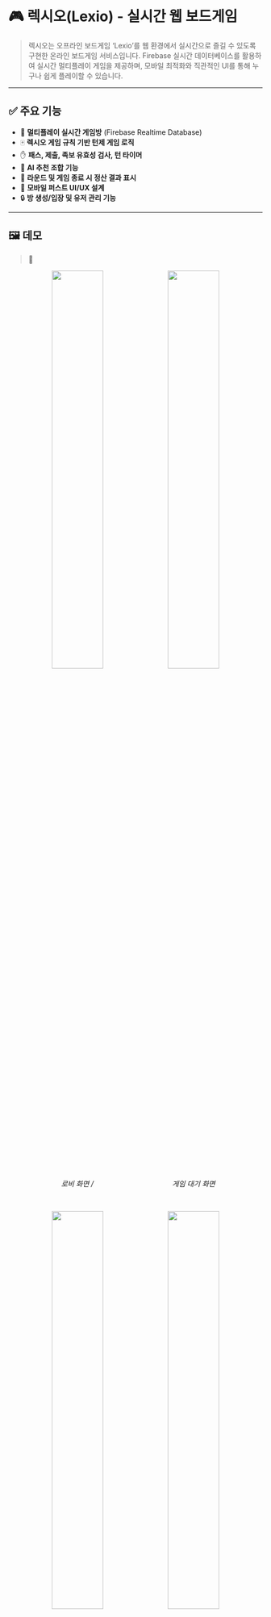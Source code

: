 # 🎮 렉시오(Lexio) - 실시간 웹 보드게임

> 렉시오는 오프라인 보드게임 ‘Lexio’를 웹 환경에서 실시간으로 즐길 수 있도록 구현한 온라인 보드게임 서비스입니다. Firebase 실시간 데이터베이스를 활용하여 실시간 멀티플레이 게임을 제공하며, 모바일 최적화와 직관적인 UI를 통해 누구나 쉽게 플레이할 수 있습니다.

---

## ✅ 주요 기능

- 👥 **멀티플레이 실시간 게임방** (Firebase Realtime Database)
- 🀄 **렉시오 게임 규칙 기반 턴제 게임 로직**
- ✋ **패스, 제출, 족보 유효성 검사, 턴 타이머**
- 🧠 **AI 추천 조합 기능**
- 🧾 **라운드 및 게임 종료 시 정산 결과 표시**
- 📱 **모바일 퍼스트 UI/UX 설계**
- 🔒 **방 생성/입장 및 유저 관리 기능**

---

## 🖼️ 데모

> 📸
<p align="center"> 
  <img src="https://github.com/user-attachments/assets/7bcc32e9-1974-42d1-9a91-02f6fa990b6d" width="45%" /> 
  <img src="https://github.com/user-attachments/assets/bbc7b13b-fad2-46c7-93d3-5da6ba003600" width="45%" /> 
</p> 

<br/>

<p align="center">
  <span style="display:inline-block; width:45%; text-align:center;"><i>로비 화면 / </i></span>
  <span style="display:inline-block; width:45%; text-align:center;"><i>게임 대기 화면</i></span>
</p>

<br/>

<p align="center"> 
  <img src="https://github.com/user-attachments/assets/47eb7c24-79d7-451c-b88d-155cfd5c6dad" width="45%" /> 
  <img src="https://github.com/user-attachments/assets/cb9420ae-3235-4658-a74a-3320d62072af" width="45%" /> 
</p> 

<br/>

<p align="center">
  <span style="display:inline-block; width:45%; text-align:center;"><i>상대 패 개수 & 내 패 확인 / </i></span>
  <span style="display:inline-block; width:45%; text-align:center;"><i>타일 조합 추천 기능</i></span>
</p>

<br/>

<p align="center"> 
  <img src="https://github.com/user-attachments/assets/1b393ce1-05cf-4287-b539-1273e23c6db0" width="45%" />
  <img src="https://github.com/user-attachments/assets/54835735-1dcb-4fff-a653-df24aaf4a68d" width="45%" /> 
</p> 

<br/>

<p align="center">
  <span style="display:inline-block; width:45%; text-align:center;"><i>상대가 낸 타일 확인 / </i></span>
  <span style="display:inline-block; width:45%; text-align:center;"><i>유효 조합만 제출 가능</i></span>
</p>

<br/>

<p align="center"> 
  <img src="https://github.com/user-attachments/assets/9b290ec5-30ee-4bef-95e7-7849712bfdd5" width="45%" />
  <img src="https://github.com/user-attachments/assets/f687111e-a69b-4898-ad0c-e6e0b4d8aaa3" width="45%" /> 
</p> 

<p align="center">
  <span style="display:inline-block; width:45%; text-align:center;"><i>상대가 낸 타일 조합과 일치하지 않으면 경고창 / </i></span>
  <span style="display:inline-block; width:45%; text-align:center;"><i>시간 내에 내지 못하면 자동으로 패스!</i></span>
</p>

<br/>

<p align="center"> 
  <img src="https://github.com/user-attachments/assets/035dc617-731c-4932-9b25-be003e2ea7a6" width="45%" /> 
</p>

<br/>

<p align="center">
  <i>라운드 종료 시 남아 있는 타일 갯수 확인 후 정산</i>
</p>

---

## 🔧 기술 스택

| 영역        | 기술                                               |
|-------------|----------------------------------------------------|
| Frontend    | React, TypeScript, TailwindCSS                     |
| Backend     | Firebase Realtime Database                         |
| State Mgmt  | Zustand, React Query                               |
| Animation   | Framer Motion, Tailwind Transition                 |
| Deployment  | Firebase Hosting                                   |

---

## 🧠 주요 기술 포인트 및 트러블슈팅

### 1. 실시간 동기화
- Firebase의 `onValue`를 통해 게임 상태(턴, 제출, 타일, 패스 등)를 모두 클라이언트에 실시간 반영
- turn 변경 시 타이머 초기화, 게임 상태에 따라 버튼 비활성화

### 2. 패스/제출에 따른 라운드 종료 처리
- 유저가 패스를 한 경우 `passPlayers`에 저장
- 해당 라운드에서 제출자가 1명만 남거나, 모든 유저가 패스 시 `subRoundEnded` 값으로 턴 리셋

### 3. 족보 유효성 검사 및 추천 로직
- `validateTiles()` 함수로 족보 판단
- `compareCombo()`를 통해 이전 족보와 비교
- `recommendTiles()`로 현재 손패 기준 추천 조합 제공

### 4. UI/UX 최적화
- **모바일 기준 반응형 레이아웃**
- 상대 패 카드 뒷면 시각화
- 내가 낸 타일만큼 줄어드는 손패 표시
- 모달로 정산 결과 및 라운드 종료 알림 표시

---

## 🔁 게임 흐름 요약

1. 사용자가 방을 생성하고 입장
2. 호스트가 게임 시작 시 자동으로 타일 분배 및 `cloud3` 소유자 선
3. 각 플레이어는 턴마다 타일 제출 또는 패스
4. 패스 로직에 따라 라운드가 종료되고 정산 수행
5. 한 유저의 칩이 0개가 되면 게임 종료 및 결과 화면 전환

---

## 🔐 게임 규칙 간략 요약

- 족보 비교는 다음 순서로 판단
  - 싱글(숫자 > 문양), 페어, 트리플, 스트레이트, 플러시, 풀하우스, 포카드, 스트레이트 플러시
- 족보가 다르더라도 5장 족보끼리는 비교 가능
- 한 라운드에서 한 번 패스한 유저는 그 라운드 동안 다시 낼 수 없음
- 턴 타이머는 15초이며 자동 패스 처리됨

---

## 🚀 실행 방법

```bash
git clone https://github.com/kwo9827/LEXIO.git
cd lexio-mobile
npm install
npm run dev
```
